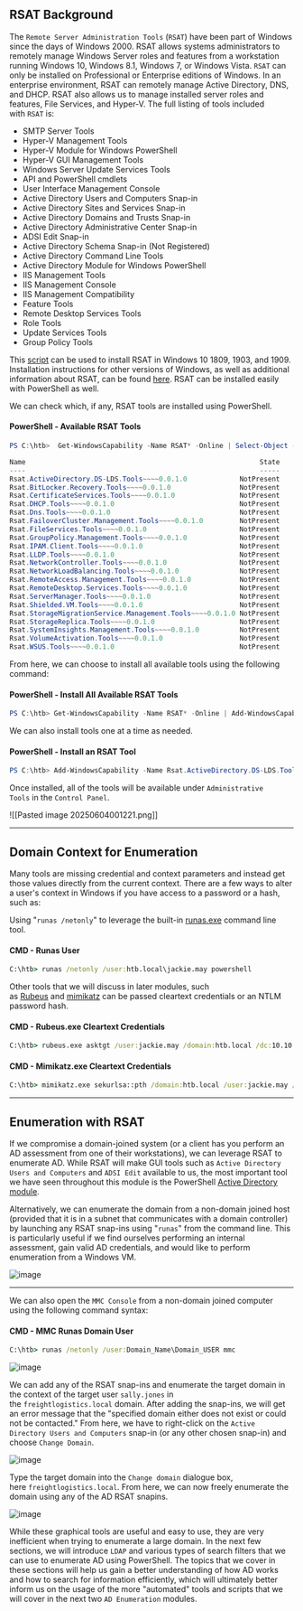## RSAT Background

The `Remote Server Administration Tools` (`RSAT`) have been part of Windows since the days of Windows 2000. RSAT allows systems administrators to remotely manage Windows Server roles and features from a workstation running Windows 10, Windows 8.1, Windows 7, or Windows Vista. `RSAT` can only be installed on Professional or Enterprise editions of Windows. In an enterprise environment, RSAT can remotely manage Active Directory, DNS, and DHCP. RSAT also allows us to manage installed server roles and features, File Services, and Hyper-V. The full listing of tools included with `RSAT` is:

- SMTP Server Tools
- Hyper-V Management Tools
- Hyper-V Module for Windows PowerShell
- Hyper-V GUI Management Tools
- Windows Server Update Services Tools
- API and PowerShell cmdlets
- User Interface Management Console
- Active Directory Users and Computers Snap-in
- Active Directory Sites and Services Snap-in
- Active Directory Domains and Trusts Snap-in
- Active Directory Administrative Center Snap-in
- ADSI Edit Snap-in
- Active Directory Schema Snap-in (Not Registered)
- Active Directory Command Line Tools
- Active Directory Module for Windows PowerShell
- IIS Management Tools
- IIS Management Console
- IIS Management Compatibility
- Feature Tools
- Remote Desktop Services Tools
- Role Tools
- Update Services Tools
- Group Policy Tools

This [script](https://gist.github.com/dually8/558fcfa9156f59504ab36615dfc4856a) can be used to install RSAT in Windows 10 1809, 1903, and 1909. Installation instructions for other versions of Windows, as well as additional information about RSAT, can be found [here](https://support.microsoft.com/en-us/help/2693643/remote-server-administration-tools-rsat-for-windows-operating-systems). RSAT can be installed easily with PowerShell as well.

We can check which, if any, RSAT tools are installed using PowerShell.

#### PowerShell - Available RSAT Tools
```powershell
PS C:\htb>  Get-WindowsCapability -Name RSAT* -Online | Select-Object -Property Name, State

Name                                                          State
----                                                          -----
Rsat.ActiveDirectory.DS-LDS.Tools~~~~0.0.1.0             NotPresent
Rsat.BitLocker.Recovery.Tools~~~~0.0.1.0                 NotPresent
Rsat.CertificateServices.Tools~~~~0.0.1.0                NotPresent
Rsat.DHCP.Tools~~~~0.0.1.0                               NotPresent
Rsat.Dns.Tools~~~~0.0.1.0                                NotPresent
Rsat.FailoverCluster.Management.Tools~~~~0.0.1.0         NotPresent
Rsat.FileServices.Tools~~~~0.0.1.0                       NotPresent
Rsat.GroupPolicy.Management.Tools~~~~0.0.1.0             NotPresent
Rsat.IPAM.Client.Tools~~~~0.0.1.0                        NotPresent
Rsat.LLDP.Tools~~~~0.0.1.0                               NotPresent
Rsat.NetworkController.Tools~~~~0.0.1.0                  NotPresent
Rsat.NetworkLoadBalancing.Tools~~~~0.0.1.0               NotPresent
Rsat.RemoteAccess.Management.Tools~~~~0.0.1.0            NotPresent
Rsat.RemoteDesktop.Services.Tools~~~~0.0.1.0             NotPresent
Rsat.ServerManager.Tools~~~~0.0.1.0                      NotPresent
Rsat.Shielded.VM.Tools~~~~0.0.1.0                        NotPresent
Rsat.StorageMigrationService.Management.Tools~~~~0.0.1.0 NotPresent
Rsat.StorageReplica.Tools~~~~0.0.1.0                     NotPresent
Rsat.SystemInsights.Management.Tools~~~~0.0.1.0          NotPresent
Rsat.VolumeActivation.Tools~~~~0.0.1.0                   NotPresent
Rsat.WSUS.Tools~~~~0.0.1.0                               NotPresent
```

From here, we can choose to install all available tools using the following command:
#### PowerShell - Install All Available RSAT Tools

```powershell
PS C:\htb> Get-WindowsCapability -Name RSAT* -Online | Add-WindowsCapability –Online
```

We can also install tools one at a time as needed.

#### PowerShell - Install an RSAT Tool

```powershell
PS C:\htb> Add-WindowsCapability -Name Rsat.ActiveDirectory.DS-LDS.Tools~~~~0.0.1.0  –Online
```

Once installed, all of the tools will be available under `Administrative Tools` in the `Control Panel`.

![[Pasted image 20250604001221.png]]

-----
## Domain Context for Enumeration

Many tools are missing credential and context parameters and instead get those values directly from the current context. There are a few ways to alter a user's context in Windows if you have access to a password or a hash, such as:

Using "`runas /netonly`" to leverage the built-in [runas.exe](https://docs.microsoft.com/en-us/previous-versions/windows/it-pro/windows-server-2012-r2-and-2012/cc771525\(v=ws.11\)) command line tool.

#### CMD - Runas User

```cmd
C:\htb> runas /netonly /user:htb.local\jackie.may powershell
```

Other tools that we will discuss in later modules, such as [Rubeus](https://github.com/GhostPack/Rubeus) and [mimikatz](https://github.com/gentilkiwi/mimikatz) can be passed cleartext credentials or an NTLM password hash.

#### CMD - Rubeus.exe Cleartext Credentials

```cmd
C:\htb> rubeus.exe asktgt /user:jackie.may /domain:htb.local /dc:10.10.110.100 /rc4:ad11e823e1638def97afa7cb08156a94
```

#### CMD - Mimikatz.exe Cleartext Credentials

```cmd
C:\htb> mimikatz.exe sekurlsa::pth /domain:htb.local /user:jackie.may /rc4:ad11e823e1638def97afa7cb08156a94
```

---

## Enumeration with RSAT

If we compromise a domain-joined system (or a client has you perform an AD assessment from one of their workstations), we can leverage RSAT to enumerate AD. While RSAT will make GUI tools such as `Active Directory Users and Computers` and `ADSI Edit` available to us, the most important tool we have seen throughout this module is the PowerShell [Active Directory module](https://github.com/MicrosoftDocs/windows-powershell-docs/blob/main/docset/winserver2012-ps/adcsadministration/adcsadministration.md).

Alternatively, we can enumerate the domain from a non-domain joined host (provided that it is in a subnet that communicates with a domain controller) by launching any RSAT snap-ins using "`runas`" from the command line. This is particularly useful if we find ourselves performing an internal assessment, gain valid AD credentials, and would like to perform enumeration from a Windows VM.

![image](https://academy.hackthebox.com/storage/modules/22/rsat_adsi.png)

---

We can also open the `MMC Console` from a non-domain joined computer using the following command syntax:

#### CMD - MMC Runas Domain User

```cmd
C:\htb> runas /netonly /user:Domain_Name\Domain_USER mmc
```

![image](https://academy.hackthebox.com/storage/modules/22/mmc_non_ad.png)

We can add any of the RSAT snap-ins and enumerate the target domain in the context of the target user `sally.jones` in the `freightlogistics.local` domain. After adding the snap-ins, we will get an error message that the "specified domain either does not exist or could not be contacted." From here, we have to right-click on the `Active Directory Users and Computers` snap-in (or any other chosen snap-in) and choose `Change Domain`.

![image](https://academy.hackthebox.com/storage/modules/22/mmc_change_domain.png)

Type the target domain into the `Change domain` dialogue box, here `freightlogistics.local`. From here, we can now freely enumerate the domain using any of the AD RSAT snapins.

![image](https://academy.hackthebox.com/storage/modules/22/mmc_ad_users_computers.png)

While these graphical tools are useful and easy to use, they are very inefficient when trying to enumerate a large domain. In the next few sections, we will introduce `LDAP` and various types of search filters that we can use to enumerate AD using PowerShell. The topics that we cover in these sections will help us gain a better understanding of how AD works and how to search for information efficiently, which will ultimately better inform us on the usage of the more "automated" tools and scripts that we will cover in the next two `AD Enumeration` modules.
